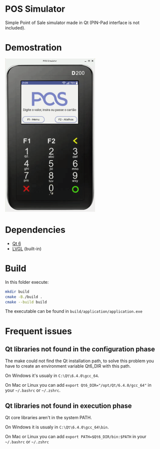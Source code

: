 # POS Simulator

Simple Point of Sale simulator made in Qt (PIN-Pad interface is not included).

# Demostration

<img src="docs/demo.gif" alt="drawing" height="500"/>

# Dependencies

- [Qt 6](https://www.qt.io/product/qt6)
- [LVGL](https://lvgl.io/) (built-in)

# Build

In this folder execute:

```sh
mkdir build
cmake -B./build .
cmake --build build
```

The executable can be found in `build/application/application.exe`

# Frequent issues

## Qt libraries not found in the configuration phase

The make could not find the Qt installation path, to solve this problem you have to create an environment variable Qt6_DIR with this path.

On Windows it's usualy in `C:\Qt\6.4.0\gcc_64`.

On Mac or Linux you can add `export Qt6_DIR="/opt/Qt/6.4.0/gcc_64"` in your `~/.bashrc` or `~/.zshrc`.

##  Qt libraries not found in execution phase

Qt core libraries aren't in the system PATH.

On Windows it is usualy in `C:\Qt\6.4.0\gcc_64\bin`.

On Mac or Linux you can add `export PATH=$Qt6_DIR/bin:$PATH` in your `~/.bashrc` or `~/.zshrc`
